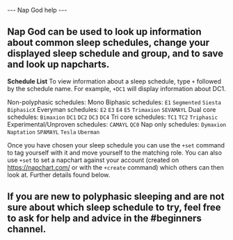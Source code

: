--- Nap God help ---

Nap God can be used to look up information about common sleep schedules, change your displayed sleep schedule and group, and to save and look up napcharts.
-----------------------------------------------
**Schedule List**
To view information about a sleep schedule, type `+` followed by the schedule name. For example, `+DC1` will display information about DC1.

Non-polyphasic schedules: Mono
Biphasic schedules: `E1` `Segmented` `Siesta` `BiphasicX`
Everyman schedules: `E2` `E3` `E4` `E5` `Trimaxion` `SEVAMAYL`
Dual core schedules: `Bimaxion` `DC1` `DC2` `DC3` `DC4`
Tri core schedules: `TC1` `TC2` `Triphasic`
Experimental/Unproven schedules: `CAMAYL` `QC0`
Nap only schedules: `Dymaxion` `Naptation` `SPAMAYL` `Tesla` `Uberman`

Once you have chosen your sleep schedule you can use the `+set` command to tag yourself with it and move yourself to the matching role. You can also use `+set` to set a napchart against your account (created on <https://napchart.com/> or with the `+create` command) which others can then look at. Further details found below.

If you are new to polyphasic sleeping and are not sure about which sleep schedule to try, feel free to ask for help and advice in the #beginners channel.
-----------------------------------------------
